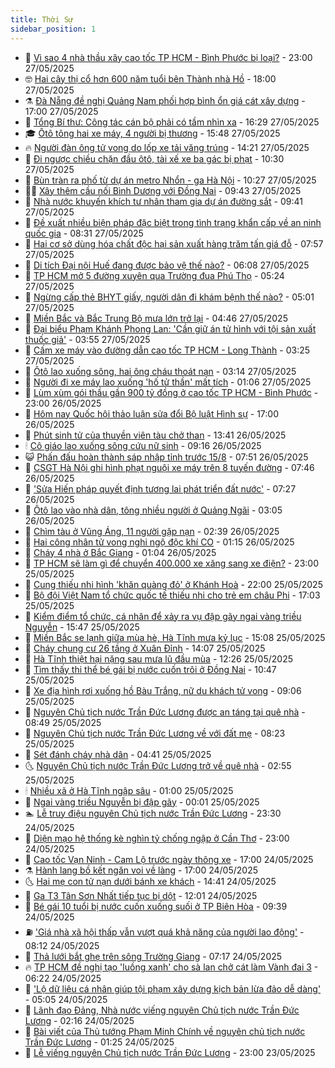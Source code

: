 ```yaml
---
title: Thời Sự
sidebar_position: 1
---
```


<!-- vnexpress-thoi-su:START -->
- 🦒 [Vì sao 4 nhà thầu xây cao tốc TP HCM - Bình Phước bị loại?](https://vnexpress.net/vi-sao-4-nha-thau-xay-cao-toc-tp-hcm-binh-phuoc-bi-loai-4891290.html) - 23:00 27/05/2025
- 🤓 [Hai cây thị cổ hơn 600 năm tuổi bên Thành nhà Hồ](https://vnexpress.net/hai-cay-thi-co-hon-600-nam-tuoi-ben-thanh-nha-ho-4891309.html) - 18:00 27/05/2025
- ⚗️ [Đà Nẵng đề nghị Quảng Nam phối hợp bình ổn giá cát xây dựng](https://vnexpress.net/da-nang-de-nghi-quang-nam-phoi-hop-binh-on-gia-cat-xay-dung-4891308.html) - 17:00 27/05/2025
- 🌊 [Tổng Bí thư: Công tác cán bộ phải có tầm nhìn xa](https://vnexpress.net/tong-bi-thu-cong-tac-can-bo-phai-co-tam-nhin-xa-4891310.html) - 16:29 27/05/2025
- 🎓 [Ôtô tông hai xe máy, 4 người bị thương](https://vnexpress.net/oto-tong-hai-xe-may-4-nguoi-bi-thuong-4891306.html) - 15:48 27/05/2025
- 🔥 [Người đàn ông tử vong do lốp xe tải văng trúng](https://vnexpress.net/nguoi-dan-ong-tu-vong-do-lop-xe-tai-vang-trung-4891298.html) - 14:21 27/05/2025
- 🦏 [Đi ngược chiều chặn đầu ôtô, tài xế xe ba gác bị phạt](https://vnexpress.net/di-nguoc-chieu-chan-dau-oto-tai-xe-xe-ba-gac-bi-phat-4891245.html) - 10:30 27/05/2025
- 👺 [Bùn tràn ra phố từ dự án metro Nhổn - ga Hà Nội](https://vnexpress.net/bun-tran-ra-pho-tu-du-an-metro-nhon-ga-ha-noi-4891216.html) - 10:27 27/05/2025
- 🧑‍🏫 [Xây thêm cầu nối Bình Dương với Đồng Nai](https://vnexpress.net/xay-them-cau-noi-binh-duong-voi-dong-nai-4891207.html) - 09:43 27/05/2025
- 🚦 [Nhà nước khuyến khích tư nhân tham gia dự án đường sắt](https://vnexpress.net/nha-nuoc-khuyen-khich-tu-nhan-tham-gia-du-an-duong-sat-4891208.html) - 09:41 27/05/2025
- 🎉 [Đề xuất nhiều biện pháp đặc biệt trong tình trạng khẩn cấp về an ninh quốc gia](https://vnexpress.net/de-xuat-nhieu-bien-phap-dac-biet-trong-tinh-trang-khan-cap-ve-an-ninh-quoc-gia-4891139.html) - 08:31 27/05/2025
- 🦒 [Hai cơ sở dùng hóa chất độc hại sản xuất hàng trăm tấn giá đỗ](https://vnexpress.net/hai-co-so-dung-hoa-chat-doc-hai-san-xuat-hang-tram-tan-gia-do-4891086.html) - 07:57 27/05/2025
- 🤗 [Di tích Đại nội Huế đang được bảo vệ thế nào?](https://vnexpress.net/di-tich-dai-noi-hue-dang-duoc-bao-ve-the-nao-4890840.html) - 06:08 27/05/2025
- 💼 [TP HCM mở 5 đường xuyên qua Trường đua Phú Thọ](https://vnexpress.net/tp-hcm-mo-5-duong-xuyen-qua-truong-dua-phu-tho-4891066.html) - 05:24 27/05/2025
- 🤩 [Ngừng cấp thẻ BHYT giấy, người dân đi khám bệnh thế nào?](https://vnexpress.net/ngung-cap-the-bhyt-giay-nguoi-dan-di-kham-benh-the-nao-4890986.html) - 05:01 27/05/2025
- 🤡 [Miền Bắc và Bắc Trung Bộ mưa lớn trở lại](https://vnexpress.net/mien-bac-va-bac-trung-bo-mua-lon-tro-lai-4890987.html) - 04:46 27/05/2025
- 💯 [Đại biểu Phạm Khánh Phong Lan: &#39;Cần giữ án tử hình với tội sản xuất thuốc giả&#39;](https://vnexpress.net/dai-bieu-pham-khanh-phong-lan-can-giu-an-tu-hinh-voi-toi-san-xuat-thuoc-gia-4890953.html) - 03:55 27/05/2025
- 👺 [Cấm xe máy vào đường dẫn cao tốc TP HCM - Long Thành](https://vnexpress.net/cam-xe-may-vao-duong-dan-cao-toc-tp-hcm-long-thanh-4890970.html) - 03:25 27/05/2025
- 🌮 [Ôtô lao xuống sông, hai ông cháu thoát nạn](https://vnexpress.net/oto-lao-xuong-song-hai-ong-chau-thoat-nan-4890957.html) - 03:14 27/05/2025
- 🥸 [Người đi xe máy lao xuống &#39;hố tử thần&#39; mất tích](https://vnexpress.net/nguoi-di-xe-may-lao-xuong-ho-tu-than-mat-tich-4890872.html) - 01:06 27/05/2025
- 🐻 [Lùm xùm gói thầu gần 900 tỷ đồng ở cao tốc TP HCM - Bình Phước](https://vnexpress.net/lum-xum-goi-thau-gan-900-ty-dong-o-cao-toc-tp-hcm-binh-phuoc-4890839.html) - 23:00 26/05/2025
- 👀 [Hôm nay Quốc hội thảo luận sửa đổi Bộ luật Hình sự](https://vnexpress.net/hom-nay-quoc-hoi-thao-luan-sua-doi-bo-luat-hinh-su-4890824.html) - 17:00 26/05/2025
- 🤔 [Phút sinh tử của thuyền viên tàu chở than](https://vnexpress.net/phut-sinh-tu-cua-thuyen-vien-tau-cho-than-4890761.html) - 13:41 26/05/2025
- 🕯 [Cô giáo lao xuống sông cứu nữ sinh](https://vnexpress.net/co-giao-lao-xuong-song-cuu-nu-sinh-4890671.html) - 09:16 26/05/2025
- 😺 [Phấn đấu hoàn thành sáp nhập tỉnh trước 15/8](https://vnexpress.net/phan-dau-hoan-thanh-sap-nhap-tinh-truoc-15-8-4890616.html) - 07:51 26/05/2025
- 🦆 [CSGT Hà Nội ghi hình phạt nguội xe máy trên 8 tuyến đường](https://vnexpress.net/csgt-ha-noi-ghi-hinh-phat-nguoi-xe-may-tren-8-tuyen-duong-4890606.html) - 07:46 26/05/2025
- 🧰 [&#39;Sửa Hiến pháp quyết định tương lai phát triển đất nước&#39;](https://vnexpress.net/sua-hien-phap-quyet-dinh-tuong-lai-phat-trien-dat-nuoc-4890603.html) - 07:27 26/05/2025
- 🦍 [Ôtô lao vào nhà dân, tông nhiều người ở Quảng Ngãi](https://vnexpress.net/oto-lao-vao-nha-dan-tong-nhieu-nguoi-o-quang-ngai-4890501.html) - 03:05 26/05/2025
- 🧰 [Chìm tàu ở Vũng Áng, 11 người gặp nạn](https://vnexpress.net/chim-tau-o-vung-ang-11-nguoi-gap-nan-4890474.html) - 02:39 26/05/2025
- 💃 [Hai công nhân tử vong nghi ngộ độc khí CO](https://vnexpress.net/hai-cong-nhan-tu-vong-nghi-ngo-doc-khi-co-4890422.html) - 01:15 26/05/2025
- 🧰 [Cháy 4 nhà ở Bắc Giang](https://vnexpress.net/chay-4-nha-o-bac-giang-4890415.html) - 01:04 26/05/2025
- 🚀 [TP HCM sẽ làm gì để chuyển 400.000 xe xăng sang xe điện?](https://vnexpress.net/tp-hcm-se-lam-gi-de-chuyen-400-000-xe-xang-sang-xe-dien-4890097.html) - 23:00 25/05/2025
- 🎊 [Cung thiếu nhi hình &#39;khăn quàng đỏ&#39; ở Khánh Hoà](https://vnexpress.net/cung-thieu-nhi-hinh-khan-quang-do-o-khanh-hoa-4890331.html) - 22:00 25/05/2025
- 🤭 [Bộ đội Việt Nam tổ chức quốc tế thiếu nhi cho trẻ em châu Phi](https://vnexpress.net/bo-doi-viet-nam-to-chuc-quoc-te-thieu-nhi-cho-tre-em-chau-phi-4890247.html) - 17:03 25/05/2025
- 🤗 [Kiểm điểm tổ chức, cá nhân để xảy ra vụ đập gãy ngai vàng triều Nguyễn](https://vnexpress.net/kiem-diem-to-chuc-ca-nhan-de-xay-ra-vu-dap-gay-ngai-vang-trieu-nguyen-4890367.html) - 15:47 25/05/2025
- 🌈 [Miền Bắc se lạnh giữa mùa hè, Hà Tĩnh mưa kỷ lục](https://vnexpress.net/mien-bac-se-lanh-giua-mua-he-ha-tinh-mua-ky-luc-4890295.html) - 15:08 25/05/2025
- 🦣 [Cháy chung cư 26 tầng ở Xuân Đỉnh](https://vnexpress.net/chay-chung-cu-26-tang-o-xuan-dinh-4890353.html) - 14:07 25/05/2025
- 🎡 [Hà Tĩnh thiệt hại nặng sau mưa lũ đầu mùa](https://vnexpress.net/ha-tinh-thiet-hai-nang-sau-mua-lu-dau-mua-4890308.html) - 12:26 25/05/2025
- 🦏 [Tìm thấy thi thể bé gái bị nước cuốn trôi ở Đồng Nai](https://vnexpress.net/tim-thay-thi-the-be-gai-bi-nuoc-cuon-troi-o-dong-nai-4890316.html) - 10:47 25/05/2025
- 🎊 [Xe địa hình rơi xuống hồ Bàu Trắng, nữ du khách tử vong](https://vnexpress.net/xe-dia-hinh-roi-xuong-ho-bau-trang-nu-du-khach-tu-vong-4890285.html) - 09:06 25/05/2025
- 🫶 [Nguyên Chủ tịch nước Trần Đức Lương được an táng tại quê nhà](https://vnexpress.net/nguyen-chu-tich-nuoc-tran-duc-luong-duoc-an-tang-tai-que-nha-4890279.html) - 08:49 25/05/2025
- 🤔 [Nguyên Chủ tịch nước Trần Đức Lương về với đất mẹ](https://vnexpress.net/nguyen-chu-tich-nuoc-tran-duc-luong-ve-voi-dat-me-4890289.html) - 08:23 25/05/2025
- 🤠 [Sét đánh cháy nhà dân](https://vnexpress.net/set-danh-chay-nha-dan-4890253.html) - 04:41 25/05/2025
- 🌜 [Nguyên Chủ tịch nước Trần Đức Lương trở về quê nhà](https://vnexpress.net/nguyen-chu-tich-nuoc-tran-duc-luong-tro-ve-que-nha-4890206.html) - 02:55 25/05/2025
- 🕯 [Nhiều xã ở Hà Tĩnh ngập sâu](https://vnexpress.net/nhieu-xa-o-ha-tinh-ngap-sau-4890171.html) - 01:00 25/05/2025
- 🤔 [Ngai vàng triều Nguyễn bị đập gãy](https://vnexpress.net/ngai-vang-trieu-nguyen-bi-dap-gay-4890162.html) - 00:01 25/05/2025
- 🏊 [Lễ truy điệu nguyên Chủ tịch nước Trần Đức Lương](https://vnexpress.net/le-truy-dieu-nguyen-chu-tich-nuoc-tran-duc-luong-4890141.html) - 23:30 24/05/2025
- 🌮 [Diện mạo hệ thống kè nghìn tỷ chống ngập ở Cần Thơ](https://vnexpress.net/dien-mao-he-thong-ke-nghin-ty-chong-ngap-o-can-tho-4888271.html) - 23:00 24/05/2025
- 🫣 [Cao tốc Vạn Ninh - Cam Lộ trước ngày thông xe](https://vnexpress.net/cao-toc-van-ninh-cam-lo-truoc-ngay-thong-xe-4890073.html) - 17:00 24/05/2025
- ⚗️ [Hành lang bồ kết ngăn voi về làng](https://vnexpress.net/hanh-lang-bo-ket-ngan-voi-ve-lang-4888310.html) - 17:00 24/05/2025
- 🌜 [Hai mẹ con tử nạn dưới bánh xe khách](https://vnexpress.net/hai-me-con-tu-nan-duoi-banh-xe-khach-4890118.html) - 14:41 24/05/2025
- 🌁 [Ga T3 Tân Sơn Nhất tiếp tục bị dột](https://vnexpress.net/ga-t3-tan-son-nhat-tiep-tuc-bi-dot-4890102.html) - 12:01 24/05/2025
- 🐲 [Bé gái 10 tuổi bị nước cuốn xuống suối ở TP Biên Hòa](https://vnexpress.net/be-gai-10-tuoi-bi-nuoc-cuon-xuong-suoi-o-tp-bien-hoa-4890084.html) - 09:39 24/05/2025
- ⛽️ [&#39;Giá nhà xã hội thấp vẫn vượt quá khả năng của người lao động&#39;](https://vnexpress.net/gia-nha-xa-hoi-thap-van-vuot-qua-kha-nang-cua-nguoi-lao-dong-4890066.html) - 08:12 24/05/2025
- 🗽 [Thả lưới bắt ghẹ trên sông Trường Giang](https://vnexpress.net/tha-luoi-bat-ghe-tren-song-truong-giang-4889666.html) - 07:17 24/05/2025
- 🔥 [TP HCM đề nghị tạo &#39;luồng xanh&#39; cho sà lan chở cát làm Vành đai 3](https://vnexpress.net/tp-hcm-de-nghi-tao-luong-xanh-cho-sa-lan-cho-cat-lam-vanh-dai-3-4890046.html) - 06:22 24/05/2025
- 💯 [&#39;Lộ dữ liệu cá nhân giúp tội phạm xây dựng kịch bản lừa đảo dễ dàng&#39;](https://vnexpress.net/lo-du-lieu-ca-nhan-giup-toi-pham-xay-dung-kich-ban-lua-dao-de-dang-4890011.html) - 05:05 24/05/2025
- 🦆 [Lãnh đạo Đảng, Nhà nước viếng nguyên Chủ tịch nước Trần Đức Lương](https://vnexpress.net/lanh-dao-dang-nha-nuoc-vieng-nguyen-chu-tich-nuoc-tran-duc-luong-4889923.html) - 02:16 24/05/2025
- 🫣 [Bài viết của Thủ tướng Phạm Minh Chính về nguyên chủ tịch nước Trần Đức Lương](https://vnexpress.net/bai-viet-cua-thu-tuong-pham-minh-chinh-ve-nguyen-chu-tich-nuoc-tran-duc-luong-4889939.html) - 01:25 24/05/2025
- 🤡 [Lễ viếng nguyên Chủ tịch nước Trần Đức Lương](https://vnexpress.net/le-vieng-nguyen-chu-tich-nuoc-tran-duc-luong-4889890.html) - 23:00 23/05/2025<!-- vnexpress-thoi-su:END -->